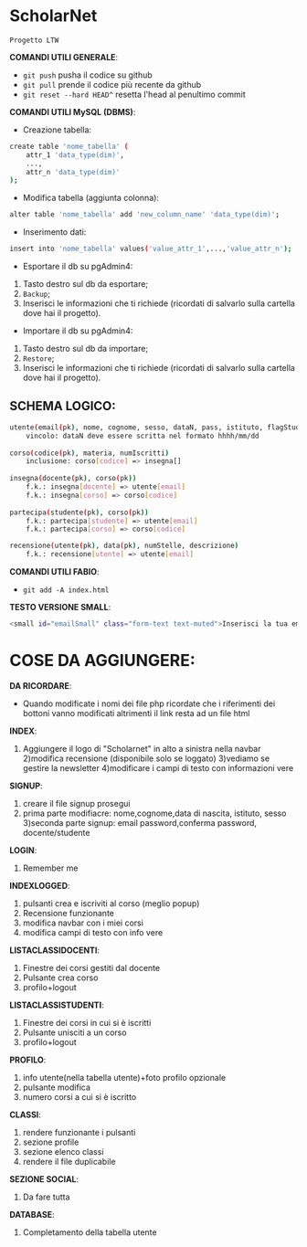 # ScholarNet
`Progetto LTW`

**COMANDI UTILI GENERALE**:
- `git push` pusha il codice su github
- `git pull` prende il codice più recente da github
- `git reset --hard HEAD^` resetta l'head al penultimo commit


**COMANDI UTILI MySQL (DBMS)**:
- Creazione tabella:
```bash
create table 'nome_tabella' (
    attr_1 'data_type(dim)',
    ...,
    attr_n 'data_type(dim)'
);
```

- Modifica tabella (aggiunta colonna):
```bash
alter table 'nome_tabella' add 'new_column_name' 'data_type(dim)';
```

- Inserimento dati:
```bash
insert into 'nome_tabella' values('value_attr_1',...,'value_attr_n');
```

- Esportare il db su pgAdmin4:
1. Tasto destro sul db da esportare;
2. `Backup`;
3. Inserisci le informazioni che ti richiede (ricordati di salvarlo sulla cartella dove hai il progetto).

- Importare il db su pgAdmin4:
1. Tasto destro sul db da importare;
2. `Restore`;
3. Inserisci le informazioni che ti richiede (ricordati di salvarlo sulla cartella dove hai il progetto).

**SCHEMA LOGICO**:
- 
```bash
utente(email(pk), nome, cognome, sesso, dataN, pass, istituto, flagStudente)
    vincolo: dataN deve essere scritta nel formato hhhh/mm/dd
    
corso(codice(pk), materia, numIscritti)
    inclusione: corso[codice] => insegna[]
    
insegna(docente(pk), corso(pk))
    f.k.: insegna[docente] => utente[email]
    f.k.: insegna[corso] => corso[codice]
    
partecipa(studente(pk), corso(pk))
    f.k.: partecipa[studente] => utente[email]
    f.k.: partecipa[corso] => corso[codice]

recensione(utente(pk), data(pk), numStelle, descrizione)
    f.k.: recensione[utente] => utente[email]
```

**COMANDI UTILI FABIO**:
- `git add -A index.html`


**TESTO VERSIONE SMALL**:
```bash
<small id="emailSmall" class="form-text text-muted">Inserisci la tua email</small>
```

# COSE DA AGGIUNGERE:
**DA RICORDARE**:
- Quando modificate i nomi dei file php ricordate che i riferimenti dei bottoni vanno modificati altrimenti il link resta ad un file html

**INDEX**:
1) Aggiungere il logo di "Scholarnet" in alto a sinistra nella navbar
2)modifica recensione (disponibile solo se loggato)
3)vediamo se gestire la newsletter
4)modificare i campi di testo con informazioni vere



**SIGNUP**:
1) creare il file signup prosegui
2) prima parte modifiacre: nome,cognome,data di nascita, istituto, sesso
3)seconda parte signup: email password,conferma password, docente/studente


**LOGIN**:
1) Remember me 

**INDEXLOGGED**:
1) pulsanti crea e iscriviti al corso (meglio popup)
2) Recensione funzionante
3) modifica navbar con i miei corsi
4) modifica campi di testo con info vere

**LISTACLASSIDOCENTI**:
1) Finestre dei corsi gestiti dal docente
2) Pulsante crea corso
2) profilo+logout

**LISTACLASSISTUDENTI**:
1) Finestre dei corsi in cui si è iscritti
2) Pulsante unisciti a un corso
2) profilo+logout

**PROFILO**:
1) info utente(nella tabella utente)+foto profilo opzionale
2) pulsante modifica
3) numero corsi a cui si è iscritto

**CLASSI**:
1) rendere funzionante i pulsanti
2) sezione profile
3) sezione elenco classi
4) rendere il file duplicabile 

**SEZIONE SOCIAL**:
1) Da fare tutta

**DATABASE**:
1) Completamento della tabella utente


